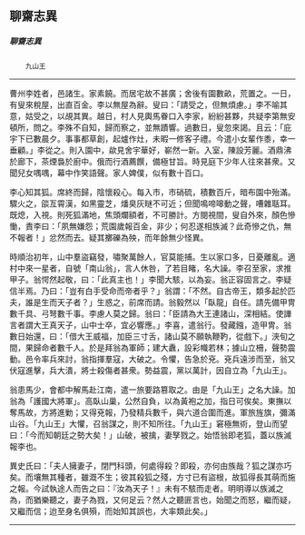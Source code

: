 

## 聊齋志異

##### 聊齋志異
　　`九山王`

* * *

曹州李姓者，邑諸生。家素饒。而居宅故不甚廣；舍後有園數畝，荒置之。一日，有叟來稅屋，出直百金。李以無屋為辭。叟曰：「請受之，但無煩慮。」李不喻其意，姑受之，以覘其異。越日，村人見輿馬眷口入李家，紛紛甚夥，共疑李第無安頓所，問之。李殊不自知，歸而察之，並無蹟響。過數日，叟忽來謁。且云：「庇宇下已數晨夕。事事都草創，起爐作灶，未暇一修客子禮。今遣小女輩作黍，幸一垂顧。」李從之。則入園中，歘見舍宇華好，嶄然一新。入室，陳設芳麗。酒鼎沸於廊下，茶煙裊於廚中。俄而行酒薦饌，備極甘旨。時見庭下少年人往來甚衆。又聞兒女喁喁，幕中作笑語聲。家人婢僕，似有數十百口。

李心知其狐。席終而歸，陰懷殺心。每入市，市硝硫，積數百斤，暗布園中殆滿。驟火之，燄亙霄漢，如黑靈芝，燔臭灰瞇不可近；但聞鳴啼嗥動之聲，嘈雜聒耳。既熄，入視。則死狐滿地，焦頭爛額者，不可勝計。方閱視間，叟自外來，顏色慘慟，責李曰：「夙無嫌怨；荒園歲報百金，非少；何忍遂相族滅？此奇慘之仇，無不報者！」忿然而去。疑其擲礫為殃，而年餘無少怪異。

時順治初年，山中羣盜竊發，嘯聚萬餘人，官莫能捕。生以家口多，日憂離亂。適村中來一星者，自號「南山翁」，言人休咎，了若目睹，名大譟。李召至家，求推甲子。翁愕然起敬，曰：「此真主也！」李聞大駭，以為妄。翁正容固言之。李疑信半焉。乃曰：「豈有白手受命而帝者乎？」翁謂：「不然。自古帝王，類多起於匹夫，誰是生而天子者？」生惑之，前席而請。翁毅然以「臥龍」自任。請先備甲冑數千具、弓弩數千事。李慮人莫之歸。翁曰：「臣請為大王連諸山，深相結。使譁言者謂大王真天子，山中士卒，宜必響應。」李喜，遣翁行。發藏鏹，造甲冑。翁數日始還，曰：「借大王威福，加臣三寸舌，諸山莫不願執鞭靮，從戲下。」浹旬之間，果歸命者數千人。於是拜翁為軍師；建大纛，設彩幟若林；據山立柵，聲勢震動。邑令率兵來討，翁指揮羣寇，大破之。令懼，告急於兗。兗兵遠涉而至，翁又伏寇進擊，兵大潰，將士殺傷者甚衆。勢益震，黨以萬計，因自立為「九山王」。

翁患馬少，會都中解馬赴江南，遣一旅要路篡取之。由是「九山王」之名大譟。加翁為「護國大將軍」。高臥山巢，公然自負，以為黃袍之加，指日可俟矣。東撫以奪馬故，方將進勦；又得兗報，乃發精兵數千，與六道合圍而進。軍旅旌旗，彌滿山谷。「九山王」大懼，召翁謀之，則不知所往。「九山王」窘極無術，登山而望曰：「今而知朝廷之勢大矣！」山破，被擒，妻孥戮之。始悟翁即老狐，蓋以族滅報李也。

異史氏曰：「夫人擁妻子，閉門科頭，何處得殺？即殺，亦何由族哉？狐之謀亦巧矣。而壤無其種者，雖溉不生；彼其殺狐之殘，方寸已有盜根，故狐得長其萌而施之報。今試執途人而告之曰：『汝為天子！』未有不駭而走者。明明導以族滅之為，而猶樂聽之，妻子為戮，又何足云？然人之聽匪言也，始聞之而怒，繼而疑，又繼而信；迨至身名俱殞，而始知其誤也，大率類此矣。」

* * *

